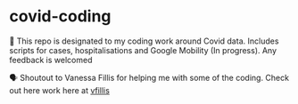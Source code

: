# covid-coding

📂 This repo is designated to my coding work around Covid data. Includes scripts for cases, hospitalisations and Google Mobility (In progress). Any feedback is welcomed

🗣 Shoutout to Vanessa Fillis for helping me with some of the coding. Check out here work here at [vfillis](https://github.com/vfillis)
